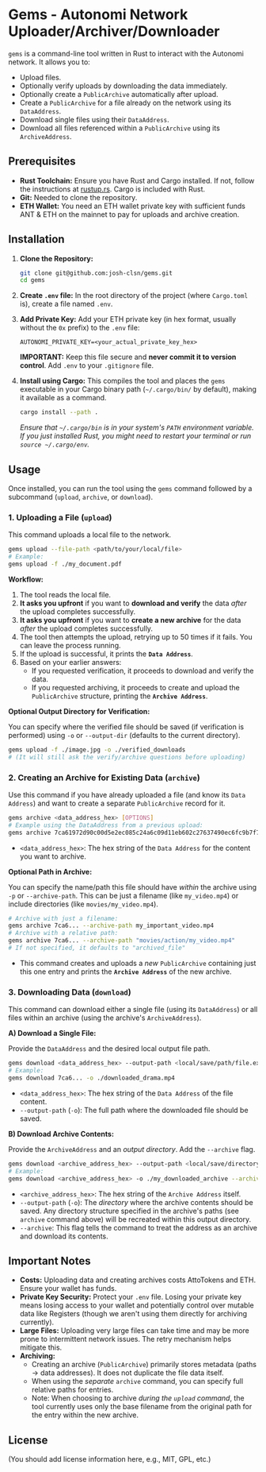 # Gems - Autonomi Network Uploader/Archiver/Downloader

`gems` is a command-line tool written in Rust to interact with the Autonomi network. It allows you to:

*   Upload files.
*   Optionally verify uploads by downloading the data immediately.
*   Optionally create a `PublicArchive` automatically after upload.
*   Create a `PublicArchive` for a file already on the network using its `DataAddress`.
*   Download single files using their `DataAddress`.
*   Download all files referenced within a `PublicArchive` using its `ArchiveAddress`.

## Prerequisites

*   **Rust Toolchain:** Ensure you have Rust and Cargo installed. If not, follow the instructions at [rustup.rs](https://rustup.rs/). Cargo is included with Rust.
*   **Git:** Needed to clone the repository.
*   **ETH Wallet:** You need an ETH wallet private key with sufficient funds ANT & ETH on the mainnet to pay for uploads and archive creation.

## Installation

1.  **Clone the Repository:**
    ```bash
    git clone git@github.com:josh-clsn/gems.git
    cd gems
    ```

2.  **Create `.env` file:** In the root directory of the project (where `Cargo.toml` is), create a file named `.env`.

3.  **Add Private Key:** Add your ETH private key (in hex format, usually without the `0x` prefix) to the `.env` file:
    ```dotenv
    AUTONOMI_PRIVATE_KEY=<your_actual_private_key_hex>
    ```
    **IMPORTANT:** Keep this file secure and **never commit it to version control**. Add `.env` to your `.gitignore` file.

4.  **Install using Cargo:** This compiles the tool and places the `gems` executable in your Cargo binary path (`~/.cargo/bin/` by default), making it available as a command.
    ```bash
    cargo install --path .
    ```
    *Ensure that `~/.cargo/bin` is in your system's `PATH` environment variable. If you just installed Rust, you might need to restart your terminal or run `source ~/.cargo/env`.* 

## Usage

Once installed, you can run the tool using the `gems` command followed by a subcommand (`upload`, `archive`, or `download`).

### 1. Uploading a File (`upload`)

This command uploads a local file to the network.

```bash
gems upload --file-path <path/to/your/local/file>
# Example:
gems upload -f ./my_document.pdf
```

**Workflow:**

1.  The tool reads the local file.
2.  **It asks you upfront** if you want to **download and verify** the data *after* the upload completes successfully.
3.  **It asks you upfront** if you want to **create a new archive** for the data *after* the upload completes successfully.
4.  The tool then attempts the upload, retrying up to 50 times if it fails. You can leave the process running.
5.  If the upload is successful, it prints the **`Data Address`**.
6.  Based on your earlier answers:
    *   If you requested verification, it proceeds to download and verify the data.
    *   If you requested archiving, it proceeds to create and upload the `PublicArchive` structure, printing the **`Archive Address`**.

**Optional Output Directory for Verification:**

You can specify where the verified file should be saved (if verification is performed) using `-o` or `--output-dir` (defaults to the current directory).

```bash
gems upload -f ./image.jpg -o ./verified_downloads
# (It will still ask the verify/archive questions before uploading)
```

### 2. Creating an Archive for Existing Data (`archive`)

Use this command if you have already uploaded a file (and know its `Data Address`) and want to create a separate `PublicArchive` record for it.

```bash
gems archive <data_address_hex> [OPTIONS]
# Example using the DataAddress from a previous upload:
gems archive 7ca61972d90c00d5e2ec085c24a6c09d11eb602c27637490ec6fc9b7f7cc7351
```

*   `<data_address_hex>`: The hex string of the `Data Address` for the content you want to archive.

**Optional Path in Archive:**

You can specify the name/path this file should have *within* the archive using `-p` or `--archive-path`. This can be just a filename (like `my_video.mp4`) or include directories (like `movies/my_video.mp4`).

```bash
# Archive with just a filename:
gems archive 7ca6... --archive-path my_important_video.mp4 
# Archive with a relative path:
gems archive 7ca6... --archive-path "movies/action/my_video.mp4"
# If not specified, it defaults to "archived_file"
```

*   This command creates and uploads a *new* `PublicArchive` containing just this one entry and prints the **`Archive Address`** of the new archive.

### 3. Downloading Data (`download`)

This command can download either a single file (using its `DataAddress`) or all files within an archive (using the archive's `ArchiveAddress`).

**A) Download a Single File:**

Provide the `DataAddress` and the desired local output file path.

```bash
gems download <data_address_hex> --output-path <local/save/path/file.ext>
# Example:
gems download 7ca6... -o ./downloaded_drama.mp4
```

*   `<data_address_hex>`: The hex string of the `Data Address` of the file content.
*   `--output-path` (`-o`): The full path where the downloaded file should be saved.

**B) Download Archive Contents:**

Provide the `ArchiveAddress` and an *output directory*. Add the `--archive` flag.

```bash
gems download <archive_address_hex> --output-path <local/save/directory> --archive
# Example:
gems download <archive_address_hex> -o ./my_downloaded_archive --archive
```

*   `<archive_address_hex>`: The hex string of the `Archive Address` itself.
*   `--output-path` (`-o`): The *directory* where the archive contents should be saved. Any directory structure specified in the archive's paths (see `archive` command above) will be recreated within this output directory.
*   `--archive`: This flag tells the command to treat the address as an archive and download its contents.

## Important Notes

*   **Costs:** Uploading data and creating archives costs AttoTokens and ETH. Ensure your wallet has funds.
*   **Private Key Security:** Protect your `.env` file. Losing your private key means losing access to your wallet and potentially control over mutable data like Registers (though we aren't using them directly for archiving currently).
*   **Large Files:** Uploading very large files can take time and may be more prone to intermittent network issues. The retry mechanism helps mitigate this.
*   **Archiving:** 
    *   Creating an archive (`PublicArchive`) primarily stores metadata (paths -> data addresses). It does not duplicate the file data itself.
    *   When using the *separate* `archive` command, you can specify full relative paths for entries.
    *   Note: When choosing to archive *during the `upload` command*, the tool currently uses only the base filename from the original path for the entry within the new archive.

## License

(You should add license information here, e.g., MIT, GPL, etc.) 
